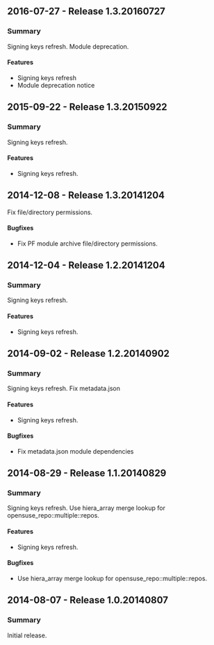 ## 2016-07-27 - Release 1.3.20160727

### Summary

Signing keys refresh. Module deprecation.

#### Features

- Signing keys refresh
- Module deprecation notice

## 2015-09-22 - Release 1.3.20150922

### Summary

Signing keys refresh.

#### Features

- Signing keys refresh.

## 2014-12-08 - Release 1.3.20141204

Fix file/directory permissions.

#### Bugfixes

- Fix PF module archive file/directory permissions.

## 2014-12-04 - Release 1.2.20141204

### Summary

Signing keys refresh.

#### Features

- Signing keys refresh.

## 2014-09-02 - Release 1.2.20140902

### Summary

Signing keys refresh. Fix metadata.json

#### Features

- Signing keys refresh.

#### Bugfixes

- Fix metadata.json module dependencies

## 2014-08-29 - Release 1.1.20140829

### Summary

Signing keys refresh. Use hiera_array merge lookup for
opensuse_repo::multiple::repos.

#### Features

- Signing keys refresh.

#### Bugfixes

- Use hiera_array merge lookup for opensuse_repo::multiple::repos.

## 2014-08-07 - Release 1.0.20140807

### Summary

Initial release.
